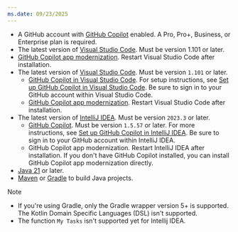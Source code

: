 ```yaml
---
ms.date: 09/23/2025
---
```


- A GitHub account with [GitHub Copilot](https://github.com/features/copilot) enabled. A Pro, Pro+, Business, or Enterprise plan is required.
- The latest version of [Visual Studio Code](https://code.visualstudio.com/). Must be version 1.101 or later.
- [GitHub Copilot app modernization](https://marketplace.visualstudio.com/items?itemName=vscjava.migrate-java-to-azure). Restart Visual Studio Code after installation.
- The latest version of [Visual Studio Code](https://code.visualstudio.com/). Must be version `1.101` or later.
    - [GitHub Copilot in Visual Studio Code](https://code.visualstudio.com/docs/copilot/overview). For setup instructions, see [Set up GitHub Copilot in Visual Studio Code](https://code.visualstudio.com/docs/copilot/setup). Be sure to sign in to your GitHub account within Visual Studio Code.
    - [GitHub Copilot app modernization](https://marketplace.visualstudio.com/items?itemName=vscjava.migrate-java-to-azure). Restart Visual Studio Code after installation.
- The latest version of [IntelliJ IDEA](https://www.jetbrains.com/idea/download). Must be version `2023.3` or later.
    - [GitHub Copilot](https://plugins.jetbrains.com/plugin/17718-github-copilot). Must be version `1.5.57` or later. For more instructions, see [Set up GitHub Copilot in IntelliJ IDEA](https://docs.github.com/en/copilot/get-started/quickstart). Be sure to sign in to your GitHub account within IntelliJ IDEA.
    - GitHub Copilot app modernization. Restart IntelliJ IDEA after installation. If you don't have GitHub Copilot installed, you can install GitHub Copilot app modernization directly.
- [Java 21](/java/openjdk/download) or later.
- [Maven](https://maven.apache.org/download.cgi) or [Gradle](https://gradle.org/install/) to build Java projects.

> [!NOTE]
> - If you're using Gradle, only the Gradle wrapper version 5+ is supported. The Kotlin Domain Specific Languages (DSL) isn't supported.
> - The function `My Tasks` isn't supported yet for Intellij IDEA.
